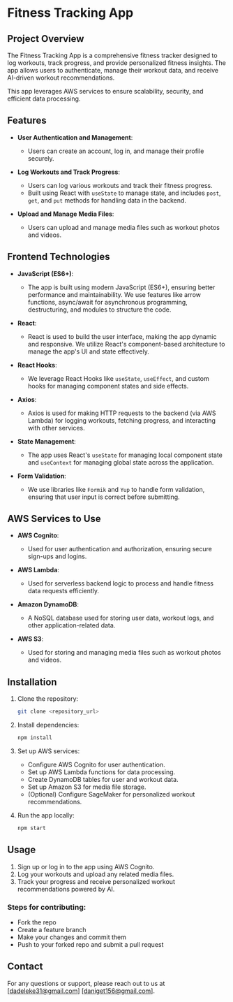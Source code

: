 
# Fitness Tracking App

## Project Overview

The Fitness Tracking App is a comprehensive fitness tracker designed to log workouts, track progress, and provide personalized fitness insights. The app allows users to authenticate, manage their workout data, and receive AI-driven workout recommendations. 

This app leverages AWS services to ensure scalability, security, and efficient data processing.

## Features

- **User Authentication and Management**: 
  - Users can create an account, log in, and manage their profile securely.
  
- **Log Workouts and Track Progress**: 
  - Users can log various workouts and track their fitness progress.
  - Built using React with `useState` to manage state, and includes `post`, `get`, and `put` methods for handling data in the backend.

- **Upload and Manage Media Files**: 
  - Users can upload and manage media files such as workout photos and videos.

## Frontend Technologies

- **JavaScript (ES6+)**: 
  - The app is built using modern JavaScript (ES6+), ensuring better performance and maintainability. We use features like arrow functions, async/await for asynchronous programming, destructuring, and modules to structure the code.
  
- **React**: 
  - React is used to build the user interface, making the app dynamic and responsive. We utilize React's component-based architecture to manage the app's UI and state effectively.
  
- **React Hooks**: 
  - We leverage React Hooks like `useState`, `useEffect`, and custom hooks for managing component states and side effects.

- **Axios**: 
  - Axios is used for making HTTP requests to the backend (via AWS Lambda) for logging workouts, fetching progress, and interacting with other services.

- **State Management**:
  - The app uses React's `useState` for managing local component state and `useContext` for managing global state across the application.

- **Form Validation**:
  - We use libraries like `Formik` and `Yup` to handle form validation, ensuring that user input is correct before submitting.


## AWS Services to Use

- **AWS Cognito**: 
  - Used for user authentication and authorization, ensuring secure sign-ups and logins.
  
- **AWS Lambda**: 
  - Used for serverless backend logic to process and handle fitness data requests efficiently.
  
- **Amazon DynamoDB**: 
  - A NoSQL database used for storing user data, workout logs, and other application-related data.
  
  
- **AWS S3**: 
  - Used for storing and managing media files such as workout photos and videos.

## Installation

1. Clone the repository:
    ```bash
    git clone <repository_url>
    ```

2. Install dependencies:
    ```bash
    npm install
    ```

3. Set up AWS services:
    - Configure AWS Cognito for user authentication.
    - Set up AWS Lambda functions for data processing.
    - Create DynamoDB tables for user and workout data.
    - Set up Amazon S3 for media file storage.
    - (Optional) Configure SageMaker for personalized workout recommendations.

4. Run the app locally:
    ```bash
    npm start
    ```

## Usage

1. Sign up or log in to the app using AWS Cognito.
2. Log your workouts and upload any related media files.
3. Track your progress and receive personalized workout recommendations powered by AI.


### Steps for contributing:
- Fork the repo
- Create a feature branch
- Make your changes and commit them
- Push to your forked repo and submit a pull request


## Contact

For any questions or support, please reach out to us at [dadeleke31@gmail.com]      [daniget156@gmail.com]. 
